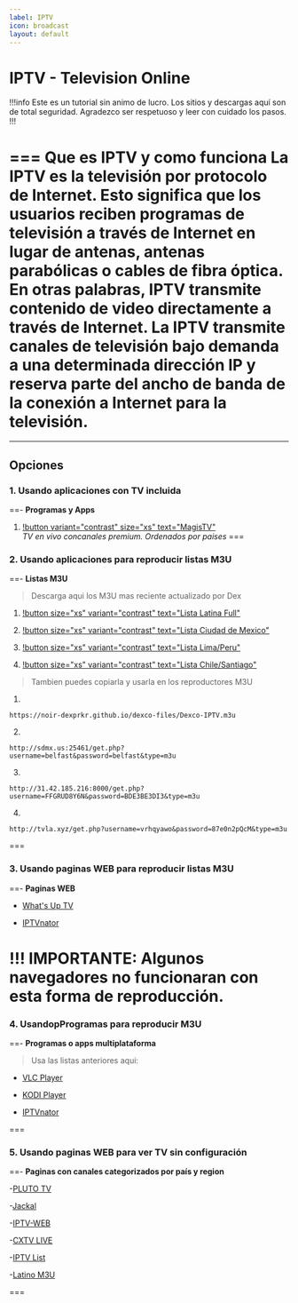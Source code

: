 ```yaml
---
label: IPTV
icon: broadcast
layout: default
---
```


# IPTV - Television Online
!!!info Este es un tutorial sin animo de lucro. Los sitios y descargas aquí son de total seguridad.
Agradezco ser respetuoso y leer con cuidado los pasos.
!!!

=== **Que es IPTV y como funciona**
La IPTV es la televisión por protocolo de Internet. Esto significa que los usuarios reciben programas de televisión a través de Internet en lugar de antenas, antenas parabólicas o cables de fibra óptica. En otras palabras, IPTV transmite contenido de video directamente a través de Internet. La IPTV transmite canales de televisión bajo demanda a una determinada dirección IP y reserva parte del ancho de banda de la conexión a Internet para la televisión.
===

---

## Opciones

### 1. Usando aplicaciones con TV incluida

==- **Programas y Apps**
1. [!button variant="contrast" size="xs" text="MagisTV"](https://www.magistv.top/)    
*TV en vivo concanales premium. Ordenados por paises*
===

### 2. Usando aplicaciones para reproducir listas M3U

==- **Listas M3U**
> Descarga aqui los M3U mas reciente actualizado por Dex   
1. [!button size="xs" variant="contrast" text="Lista Latina Full"](https://noir-dexprkr.github.io/dexco-files/Dexco-IPTV.m3u)   

2. [!button size="xs" variant="contrast" text="Lista Ciudad de Mexico"](http://sdmx.us:25461/get.php?username=belfast&password=belfast&type=m3u)   

3. [!button size="xs" variant="contrast" text="Lista Lima/Peru"](http://31.42.185.216:8000/get.php?username=FFGRUD8Y6N&password=BDE3BE3DI3&type=m3u)  

4.  [!button size="xs" variant="contrast" text="Lista Chile/Santiago"](http://tvla.xyz/get.php?username=vrhqyawo&password=87e0n2pQcM&type=m3u)


> Tambien puedes copiarla y usarla en los reproductores M3U   

1. 
```
https://noir-dexprkr.github.io/dexco-files/Dexco-IPTV.m3u
```
2. 
```
http://sdmx.us:25461/get.php?username=belfast&password=belfast&type=m3u
```

3. 
```
http://31.42.185.216:8000/get.php?username=FFGRUD8Y6N&password=BDE3BE3DI3&type=m3u
```

4. 
```
http://tvla.xyz/get.php?username=vrhqyawo&password=87e0n2pQcM&type=m3u
```
===

### 3. Usando paginas WEB para reproducir listas M3U

==- **Paginas WEB**

- [What's Up TV](https://www.whatsuptv.app/)

- [IPTVnator](https://iptvnator.vercel.app/playlists/17g4n1o55nkj)

!!! IMPORTANTE: Algunos navegadores no funcionaran con esta forma de reproducción.
===

### 4. UsandopProgramas para reproducir M3U

==- **Programas o apps multiplataforma**

> Usa las listas anteriores aqui:

- [VLC Player](https://www.videolan.org/vlc/)

- [KODI Player](https://kodi.tv/)

- [IPTVnator](https://github.com/4gray/iptvnator/releases/)

===

### 5. Usando paginas WEB para ver TV sin configuración

==- **Paginas con canales categorizados por país y region**

-[PLUTO TV](https://pluto.tv/)

-[Jackal](http://jackal.surge.sh/)

-[IPTV-WEB](https://dev-iptv.web.app/)

-[CXTV LIVE](https://www.cxtvlive.com/tv)

-[IPTV List](https://iptvlist.ml/)

-[Latino M3U](https://m3u.cl/)

===


